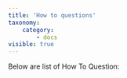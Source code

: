 ```yaml
---
title: 'How to questions'
taxonomy:
    category:
        - docs
visible: true
---
```


Below are list of How To Question:

